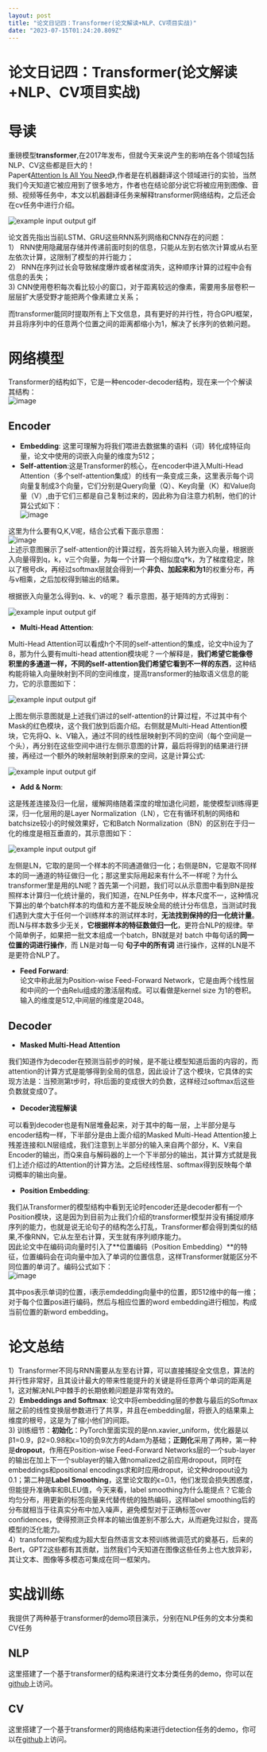 ```yaml
---
layout: post
title: "论文日记四：Transformer(论文解读+NLP、CV项目实战)"
date: "2023-07-15T01:24:20.809Z"
---
```

论文日记四：Transformer(论文解读+NLP、CV项目实战)
==================================

导读
==

重磅模型**transformer**,在2017年发布，但就今天来说产生的影响在各个领域包括NLP、CV这些都是巨大的！  
Paper《[Attention Is All You Need](https://arxiv.org/pdf/1706.03762.pdf)》,作者是在机器翻译这个领域进行的实验，当然我们今天知道它被应用到了很多地方，作者也在结论部分说它将被应用到图像、音频、视频等任务中，本文以机器翻译任务来解释transformer网络结构，之后还会在cv任务中进行介绍。

![example input output gif](https://img2023.cnblogs.com/blog/3233343/202307/3233343-20230711173726319-1931845060.png)

论文首先指出当前LSTM、GRU这些RNN系列网络和CNN存在的问题：  
1） RNN使用隐藏层存储并传递前面时刻的信息，只能从左到右依次计算或从右至左依次计算，这限制了模型的并行能力；  
2） RNN在序列过长会导致梯度爆炸或者梯度消失，这种顺序计算的过程中会有信息的丢失；  
3) CNN使用卷积每次看比较小的窗口，对于距离较远的像素，需要用多层卷积一层层扩大感受野才能把两个像素建立关系；

而transformer能同时提取所有上下文信息，具有更好的并行性，符合GPU框架，并且将序列中的任意两个位置之间的距离都缩小为1，解决了长序列的依赖问题。

网络模型
====

Transformer的结构如下，它是一种encoder-decoder结构，现在来一个个解读其结构：  
![image](https://img2023.cnblogs.com/blog/3233343/202307/3233343-20230712203206813-1107651181.png)

Encoder
-------

*   **Embedding**: 这里可理解为将我们喂进去数据集的语料（词）转化成特征向量，论文中使用的词嵌入向量的维度为512；
*   **Self-attention**:这是Transformer的核心，在encoder中进入Multi-Head Attention（多个self-attention集成）的线有一条变成三条，这里表示每个词向量复制成3个向量，它们分别是Query向量（Q）、Key向量（K）和Value向量（V）,由于它们三都是自己复制过来的，因此称为自注意力机制，他们的计算公式如下：  
    ![image](https://img2023.cnblogs.com/blog/3233343/202307/3233343-20230711184636584-1515663682.png)

这里为什么要有Q,K,V呢，结合公式看下面示意图：  
![image](https://img2023.cnblogs.com/blog/3233343/202307/3233343-20230711192215586-1143389558.png)  
上述示意图展示了self-attention的计算过程，首先将输入转为嵌入向量，根据嵌入向量得到q，k，v三个向量，为每一个计算一个相似度q\*k，为了梯度稳定，除以了根号dk，再经过softmax层就会得到一个**非负、加起来和为1**的权重分布，再与v相乘，之后加权得到输出的结果。

根据嵌入向量怎么得到q、k、v的呢？ 看示意图，基于矩阵的方式得到：

![example input output gif](https://img2023.cnblogs.com/blog/3233343/202307/3233343-20230711192857273-2103413805.png)

*   **Multi-Head Attention**:

Multi-Head Attention可以看成h个不同的self-attention的集成，论文中h设为了8，那为什么要有multi-head attention模块呢？一个解释是，**我们希望它能像卷积里的多通道一样，不同的self-attention我们希望它看到不一样的东西**，这种结构能将输入向量映射到不同的空间维度，提高transformer的抽取语义信息的能力，它的示意图如下：

![example input output gif](https://img2023.cnblogs.com/blog/3233343/202307/3233343-20230712140134939-152630423.png)

上图左侧示意图就是上述我们讲过的self-attention的计算过程，不过其中有个Mask的红色模块，这个我们放到后面介绍。右侧就是Multi-Head Attention模块，它先将Q、k、V输入，通过不同的线性层映射到不同的空间（每个空间是一个头），再分别在这些空间中进行左侧示意图的计算，最后将得到的结果进行拼接，再经过一个额外的映射层映射到原来的空间，这是计算公式:

![example input output gif](https://img2023.cnblogs.com/blog/3233343/202307/3233343-20230712143329539-127371390.png)

*   **Add & Norm**:

这是残差连接及归一化层，缓解网络随着深度的增加退化问题，能使模型训练得更深，归一化层用的是Layer Normalization（LN），它在有循环机制的网络和batchsize较小的时候效果好，它和Batch Normalization（BN）的区别在于归一化的维度是相互垂直的，其示意图如下：

![example input output gif](https://img2023.cnblogs.com/blog/3233343/202307/3233343-20230712145719885-1925280436.png)

左侧是LN，它取的是同一个样本的不同通道做归一化；右侧是BN，它是取不同样本的同一通道的特征做归一化；那这里实际用起来有什么不一样呢？为什么transformer里是用的LN呢？首先第一个问题，我们可以从示意图中看到BN是按照样本计算归一化统计量的，我们知道，在NLP任务中，样本尺度不一，这种情况下算出的单个batch样本的均值和方差不能反映全局的统计分布信息，当测试时我们遇到大度大于任何一个训练样本的测试样本时，**无法找到保持的归一化统计量**。而LN与样本数多少无关，**它根据样本的特征数做归一化**，更符合NLP的规律。举个简单例子，如果把一批文本组成一个batch，BN就是对 batch 中每句话的**同一位置的词进行操作**，而 LN是对每一句 **句子中的所有词** 进行操作，这样的LN是不是更符合NLP了。

*   **Feed Forward**:  
    论文中称此层为Position-wise Feed-Forward Network，它是由两个线性层和中间的一个由Relu组成的激活层构成。可以看做是kernel size 为1的卷积。输入的维度是512,中间层的维度是2048。

Decoder
-------

*   **Masked Multi-Head Attention**

我们知道作为decoder在预测当前步的时候，是不能让模型知道后面的内容的，而attention的计算方式是能够得到全局的信息，因此设计了这个模块，它具体的实现方法是：当预测第t步时，将t后面的变成很大的负数，这样经过softmax后这些负数就变成0了。

*   **Decoder流程解读**

可以看到decoder也是有N层堆叠起来，对于其中的每一层，上半部分是与encoder结构一样，下半部分是由上面介绍的Masked Multi-Head Attention接上残差连接和LN层组成，我们注意到上半部分的输入来自两个部分，K、V来自Encoder的输出，而Q来自与解码器的上一个下半部分的输出，其计算方式就是我们上述介绍过的Attention的计算方法。之后经线性层、softmax得到反映每个单词概率的输出向量。

*   **Position Embedding**:

我们从Transformer的模型结构中看到无论时encoder还是decoder都有一个Position模块，这是因为到目前为止我们介绍的transformer模型并没有捕捉顺序序列的能力，也就是说无论句子的结构怎么打乱，Transformer都会得到类似的结果,不像RNN，它从左至右计算，天生就有序列顺序能力。  
因此论文中在编码词向量时引入了**位置编码（Position Embedding）**的特征，位置编码会在词向量中加入了单词的位置信息，这样Transformer就能区分不同位置的单词了。编码公式如下：  
![image](https://img2023.cnblogs.com/blog/3233343/202307/3233343-20230712161448215-1675532693.png)

其中pos表示单词的位置，i表示emdedding向量中的位置，即512维中的每一维；  
对于每个位置pos进行编码，然后与相应位置的word embedding进行相加，构成当前位置的新word embedding。

论文总结
====

1）Transformer不同与RNN需要从左至右计算，可以直接捕捉全文信息，算法的并行性非常好，且其设计最大的带来性能提升的关键是将任意两个单词的距离是1，这对解决NLP中棘手的长期依赖问题是非常有效的。  
2）**Embeddings and Softmax**: 论文中将embedding层的参数与最后的Softmax层之前的线性变换层参数进行了共享，并且在embedding层，将嵌入的结果乘上维度的根号，这是为了缩小他们的间距。  
3) 训练细节：**初始化**：PyTorch里面实现的是nn.xavier\_uniform，优化器是以β1=0.9，β2=0.98和ϵ=10的负9次方的Adam为基础；**正则化**采用了两种，第一种是**dropout**，作用在Position-wise Feed-Forward Networks层的一个sub-layer的输出在加上下一个sublayer的输入做nomalized之前应用dropout，同时在embeddings和positional encodings求和时应用droput，论文种dropout设为0.1；第二种是**Label Smoothing**，这里论文取的ϵ=0.1，他们发现会损失困惑度，但能提升准确率和BLEU值，今天来看，label smoothing为什么能提点？它能合均匀分布，用更新的标签向量来代替传统的独热编码，这样label smoothing后的分布就相当于往真实分布中加入噪声，避免模型对于正确标签over confidences，使得预测正负样本的输出值差别不那么大，从而避免过拟合，提高模型的泛化能力。  
4）transformer架构成为超大型自然语言文本预训练微调范式的奠基石，后来的Bert，GPT2这些都有其贡献，当然我们今天知道在图像这些任务上也大放异彩，其让文本、图像等多模态可集成在同一框架内。

实战训练
====

我提供了两种基于transformer的demo项目演示，分别在NLP任务的文本分类和CV任务

NLP
---

这里搭建了一个基于transformer的结构来进行文本分类任务的demo，你可以在[github](https://github.com/Hjxin02AIsharing-Wust/Transformer-NLP-demo)上访问。

CV
--

这里搭建了一个基于transformer的网络结构来进行detection任务的demo，你可以在[github](https://github.com/Hjxin02AIsharing-Wust/Transformer-CV-demo)上访问。